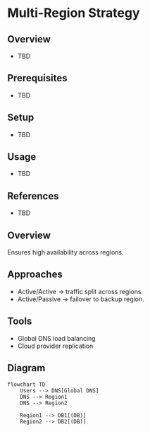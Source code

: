 # Multi-Region Strategy

## Overview
- TBD

## Prerequisites
- TBD

## Setup
- TBD

## Usage
- TBD

## References
- TBD


## Overview
Ensures high availability across regions.

## Approaches
- Active/Active → traffic split across regions.
- Active/Passive → failover to backup region.

## Tools
- Global DNS load balancing
- Cloud provider replication

## Diagram
```mermaid
flowchart TD
    Users --> DNS[Global DNS]
    DNS --> Region1
    DNS --> Region2

    Region1 --> DB1[(DB)]
    Region2 --> DB2[(DB)]
```
